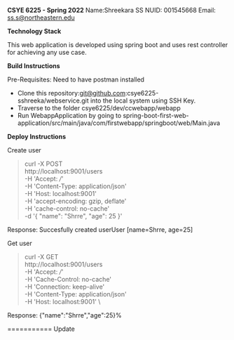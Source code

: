 **CSYE 6225 - Spring 2022**
Name:Shreekara SS 
NUID: 001545668
Email: ss.s@northeastern.edu

**Technology Stack** 

This web application is developed using spring boot and uses rest controller for achieving any use case.


**Build Instructions**

Pre-Requisites: Need to have postman installed

- Clone this repository:git@github.com:csye6225-sshreeka/webservice.git into the local system using SSH Key.
- Traverse to the folder csye6225/dev/ccwebapp/webapp
- Run WebappApplication by going to spring-boot-first-web-application/src/main/java/com/firstwebapp/springboot/web/Main.java



**Deploy Instructions**

Create user

>curl -X POST \
  http://localhost:9001/users \
  -H 'Accept: */*' \
  -H 'Content-Type: application/json' \
  -H 'Host: localhost:9001' \
  -H 'accept-encoding: gzip, deflate' \
  -H 'cache-control: no-cache' \
  -d '{
        "name": "Shrre",
        "age": 25
}'

Response: 
Succesfully created userUser [name=Shrre, age=25]


Get user

>curl -X GET \
   http://localhost:9001/users \
  -H 'Accept: */*' \
  -H 'Cache-Control: no-cache' \
  -H 'Connection: keep-alive' \
  -H 'Content-Type: application/json' \
  -H 'Host: localhost:9001' \

Response: 
{"name":"Shrre","age":25}% 

===========
Update
